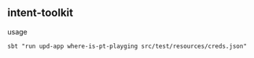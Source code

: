 intent-toolkit
---------------


usage

```
sbt "run upd-app where-is-pt-playging src/test/resources/creds.json"
```